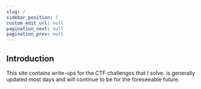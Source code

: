 ```yaml
---
slug: /
sidebar_position: 1
custom_edit_url: null
pagination_next: null
pagination_prev: null
---
```


## Introduction
This site contains write-ups for the CTF challenges that I solve.
is generally updated most days and will continue to be for the foreseeable future.
